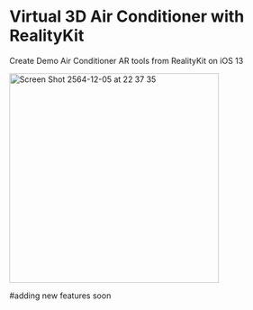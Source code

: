 # Virtual 3D Air Conditioner with RealityKit
Create Demo Air Conditioner AR tools from RealityKit on iOS 13

<img width="372" alt="Screen Shot 2564-12-05 at 22 37 35" src="https://user-images.githubusercontent.com/57714919/144753210-a3bcd63f-5870-4c92-b05a-886b30b37d5d.png">

#adding new features soon
